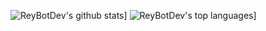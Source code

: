 ![ReyBotDev's github stats](https://github-readme-stats.vercel.app/api?username=ReyBotDev&theme=blue-green)]
![ReyBotDev's top languages](https://github-readme-stats.vercel.app/api/top-langs/?username=ReyBotDev&theme=blue-green)]
